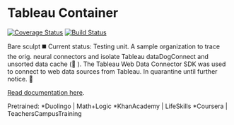 # Tableau Container 
[![Coverage Status](_brainRoot)](https://www.mailcom.com/ioccc/toledo/toledo2.c) [![Build Status](💽)](https://genesis777a.github.io/verbose-octo-fishstick/)

Bare sculpt ◼️
Current status: Testing unit.
A sample organization to trace the orig. neural connectors and isolate Tableau dataDogConnect and unsorted data cache (🐽 ).
The Tableau Web Data Connector SDK was used to connect to web data sources from Tableau.
In quarantine until further notice.
💉

[Read documentation here](http://tableau.github.io/webdataconnector/).

Pretrained:
*Duolingo  |  Math+Logic
*KhanAcademy  |  LifeSkills
*Coursera  |  TeachersCampusTraining
